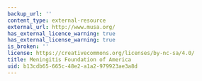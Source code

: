 ```yaml
---
backup_url: ''
content_type: external-resource
external_url: http://www.musa.org/
has_external_licence_warning: true
has_external_license_warning: true
is_broken: ''
license: https://creativecommons.org/licenses/by-nc-sa/4.0/
title: Meningitis Foundation of America
uid: b13cdb65-665c-48e2-a1a2-979923ae3a8d
---
```

